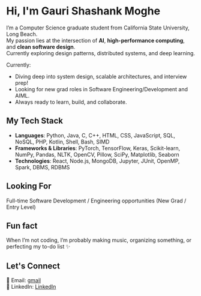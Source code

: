 

<!--
**Gauri-Moghe/Gauri-Moghe** is a ✨ _special_ ✨ repository because its `README.md` (this file) appears on your GitHub profile.

Here are some ideas to get you started:

- 🔭 I’m currently working on ...
- 🌱 I’m currently learning ...
- 👯 I’m looking to collaborate on ...
- 🤔 I’m looking for help with ...
- 💬 Ask me about ...
- 📫 How to reach me: ...
- 😄 Pronouns: ...
- ⚡ Fun fact: ...
-->

# Hi, I'm Gauri Shashank Moghe

 I’m a Computer Science graduate student from California State University, Long Beach.   
 My passion lies at the intersection of **AI**, **high-performance computing**, and **clean software design**.   
 Currently exploring design patterns, distributed systems, and deep learning.   

 Currently:  
- Diving deep into system design, scalable architectures, and interview prep!  
- Looking for new grad roles in Software Engineering/Development and AIML.  
- Always ready to learn, build, and collaborate. 


## My Tech Stack

- **Languages**: Python, Java, C, C++, HTML, CSS, JavaScript, SQL, NoSQL, PHP, Kotlin, Shell, Bash, SIMD  
- **Frameworks & Libraries**: PyTorch, TensorFlow, Keras, Scikit-learn, NumPy, Pandas, NLTK, OpenCV, Pillow, SciPy, Matplotlib, Seaborn  
- **Technologies**: React, Node.js, MongoDB, Jupyter, JUnit, OpenMP, Spark, DBMS, RDBMS 


## Looking For
Full-time Software Development / Engineering opportunities (New Grad / Entry Level)

## Fun fact
When I’m not coding, I’m probably making music, organizing something, or perfecting my to-do list ✨

## Let's Connect
📧 Email: [gmail](gauri.s.moghe@gmail.com)    
🔗 LinkedIn: [LinkedIn](https://www.linkedin.com/in/gauri-moghe-2aa07520a/)
